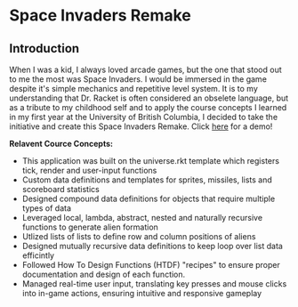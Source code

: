 # Space Invaders Remake

## Introduction
When I was a kid, I always loved arcade games, but the one that stood out to me the most was Space Invaders. I would be immersed in the game despite it's simple mechanics and repetitive level system. It is to my understanding that Dr. Racket is often considered an obselete language, but as a tribute to my childhood self and to apply the course concepts I learned in my first year at the University of British Columbia, I decided to take the initiative and create this Space Invaders Remake. Click [here](https://youtu.be/4jL1b_ZDG-s) for a demo!

**Relavent Cource Concepts:**
- This application was built on the universe.rkt template which registers tick, render and user-input functions
- Custom data definitions and templates for sprites, missiles, lists and scoreboard statistics
- Designed compound data definitions for objects that require multiple types of data
- Leveraged local, lambda, abstract, nested and naturally recursive functions to generate alien formation
- Utlized lists of lists to define row and column positions of aliens
- Designed mutually recursive data definitions to keep loop over list data efficintly
- Followed How To Design Functions (HTDF) "recipes" to ensure proper documentation and design of each function.
- Managed real-time user input, translating key presses and mouse clicks into in-game actions, ensuring intuitive and responsive gameplay
